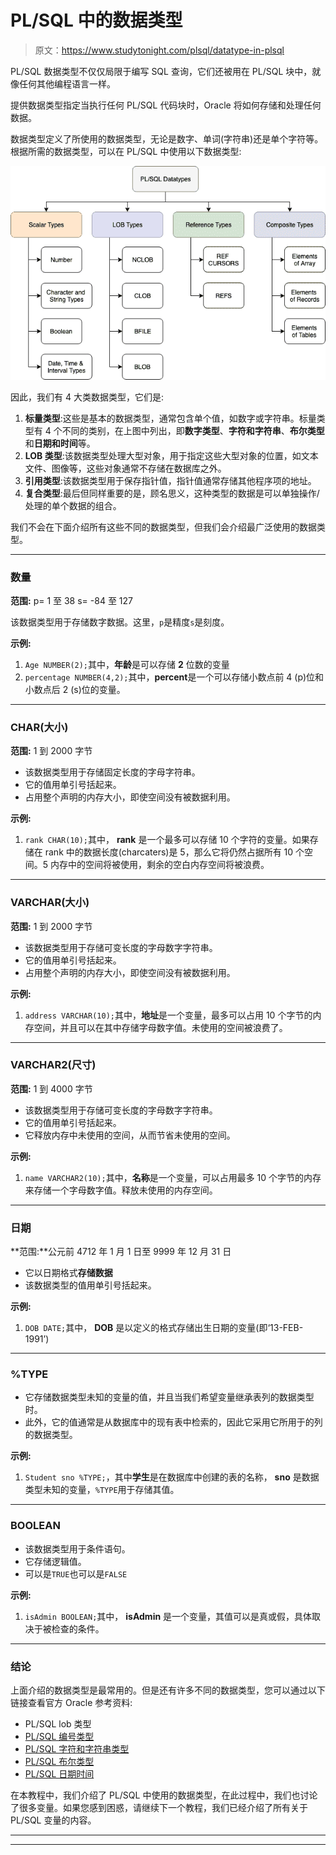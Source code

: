 # PL/SQL 中的数据类型

> 原文：<https://www.studytonight.com/plsql/datatype-in-plsql>

PL/SQL 数据类型不仅仅局限于编写 SQL 查询，它们还被用在 PL/SQL 块中，就像任何其他编程语言一样。

提供数据类型指定当执行任何 PL/SQL 代码块时，Oracle 将如何存储和处理任何数据。

数据类型定义了所使用的数据类型，无论是数字、单词(字符串)还是单个字符等。根据所需的数据类型，可以在 PL/SQL 中使用以下数据类型:

![PL/SQL Datatypes](img/200da5bc6cad1860775918aef5d9b815.png)

因此，我们有 4 大类数据类型，它们是:

1.  **标量类型**:这些是基本的数据类型，通常包含单个值，如数字或字符串。标量类型有 4 个不同的类别，在上图中列出，即**数字类型**、**字符和字符串**、**布尔类型**和**日期和时间**等。
2.  **LOB 类型**:该数据类型处理大型对象，用于指定这些大型对象的位置，如文本文件、图像等，这些对象通常不存储在数据库之外。
3.  **引用类型**:该数据类型用于保存指针值，指针值通常存储其他程序项的地址。
4.  **复合类型**:最后但同样重要的是，顾名思义，这种类型的数据是可以单独操作/处理的单个数据的组合。

我们不会在下面介绍所有这些不同的数据类型，但我们会介绍最广泛使用的数据类型。

* * *

### 数量

**范围:** p= 1 至 38 s= -84 至 127

该数据类型用于存储数字数据。这里，`p`是精度`s`是刻度。

**示例:**

1.  `Age NUMBER(2);`其中，**年龄**是可以存储 **2** 位数的变量
2.  `percentage NUMBER(4,2);`其中，**percent**是一个可以存储小数点前 4 (p)位和小数点后 2 (s)位的变量。

* * *

### CHAR(大小)

**范围:** 1 到 2000 字节

*   该数据类型用于存储固定长度的字母字符串。
*   它的值用单引号括起来。
*   占用整个声明的内存大小，即使空间没有被数据利用。

**示例:**

1.  `rank CHAR(10);`其中， **rank** 是一个最多可以存储 10 个字符的变量。如果存储在 rank 中的数据长度(charcaters)是 5，那么它将仍然占据所有 10 个空间。5 内存中的空间将被使用，剩余的空白内存空间将被浪费。

* * *

### VARCHAR(大小)

**范围:** 1 到 2000 字节

*   该数据类型用于存储可变长度的字母数字字符串。
*   它的值用单引号括起来。
*   占用整个声明的内存大小，即使空间没有被数据利用。

**示例:**

1.  `address VARCHAR(10);`其中，**地址**是一个变量，最多可以占用 10 个字节的内存空间，并且可以在其中存储字母数字值。未使用的空间被浪费了。

* * *

### VARCHAR2(尺寸)

**范围:** 1 到 4000 字节

*   该数据类型用于存储可变长度的字母数字字符串。
*   它的值用单引号括起来。
*   它释放内存中未使用的空间，从而节省未使用的空间。

**示例:**

1.  `name VARCHAR2(10);`其中，**名称**是一个变量，可以占用最多 10 个字节的内存来存储一个字母数字值。释放未使用的内存空间。

* * *

### 日期

**范围:**公元前 4712 年 1 月 1 日至 9999 年 12 月 31 日

*   它以日期格式**存储数据**
*   该数据类型的值用单引号括起来。

**示例:**

1.  `DOB DATE;`其中， **DOB** 是以定义的格式存储出生日期的变量(即‘13-FEB-1991’)

* * *

### %TYPE

*   它存储数据类型未知的变量的值，并且当我们希望变量继承表列的数据类型时。
*   此外，它的值通常是从数据库中的现有表中检索的，因此它采用它所用于的列的数据类型。

**示例:**

1.  `Student sno %TYPE;`，其中**学生**是在数据库中创建的表的名称， **sno** 是数据类型未知的变量，`%TYPE`用于存储其值。

* * *

### BOOLEAN

*   该数据类型用于条件语句。
*   它存储逻辑值。
*   可以是`TRUE`也可以是`FALSE`

**示例:**

1.  `isAdmin BOOLEAN;`其中， **isAdmin** 是一个变量，其值可以是真或假，具体取决于被检查的条件。

* * *

### 结论

上面介绍的数据类型是最常用的。但是还有许多不同的数据类型，您可以通过以下链接查看官方 Oracle 参考资料:

*   PL/SQL lob 类型
*   [PL/SQL 编号类型](https://docs.oracle.com/cd/B19306_01/appdev.102/b14261/datatypes.htm#i46029)
*   [PL/SQL 字符和字符串类型](https://docs.oracle.com/cd/B19306_01/appdev.102/b14261/datatypes.htm#i43252)
*   [PL/SQL 布尔类型](https://docs.oracle.com/cd/B19306_01/appdev.102/b14261/datatypes.htm#CJACJGBG)
*   [PL/SQL 日期时间](https://docs.oracle.com/cd/B19306_01/appdev.102/b14261/datatypes.htm#i45907)

在本教程中，我们介绍了 PL/SQL 中使用的数据类型，在此过程中，我们也讨论了很多变量。如果您感到困惑，请继续下一个教程，我们已经介绍了所有关于 PL/SQL 变量的内容。

* * *

* * *